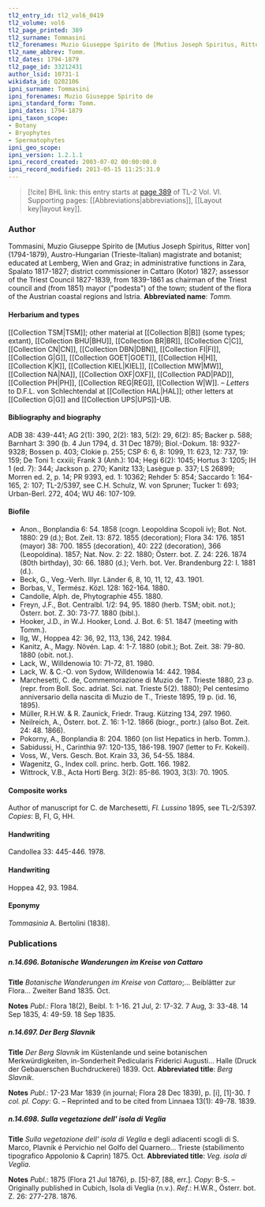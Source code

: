 ```yaml
---
tl2_entry_id: tl2_vol6_0419
tl2_volume: vol6
tl2_page_printed: 389
tl2_surname: Tommasini
tl2_forenames: Muzio Giuseppe Spirito de [Mutius Joseph Spiritus, Ritter von]
tl2_name_abbrev: Tomm.
tl2_dates: 1794-1879
tl2_page_id: 33212431
author_lsid: 10731-1
wikidata_id: Q202106
ipni_surname: Tommasini
ipni_forenames: Muzio Giuseppe Spirito de
ipni_standard_form: Tomm.
ipni_dates: 1794-1879
ipni_taxon_scope: 
- Botany
- Bryophytes
- Spermatophytes
ipni_geo_scope: 
ipni_version: 1.2.1.1
ipni_record_created: 2003-07-02 00:00:00.0
ipni_record_modified: 2013-05-15 11:25:31.0
---
```



> [!cite] BHL link: this entry starts at [page 389](https://www.biodiversitylibrary.org/page/33212431) of TL-2 Vol. VI.
> Supporting pages: [[Abbreviations|abbreviations]], [[Layout key|layout key]].

### Author

Tommasini, Muzio Giuseppe Spirito de \[Mutius Joseph Spiritus, Ritter von\] (1794-1879), Austro-Hungarian (Trieste-Italian) magistrate and botanist; educated at Lemberg, Wien and Graz; in administrative functions in Zara, Spalato 1817-1827; district commissioner in Cattaro (Kotor) 1827; assessor of the Triest Council 1827-1839, from 1839-1861 as chairman of the Triest council and (from 1851) mayor ("podesta") of the town; student of the flora of the Austrian coastal regions and Istria. 
**Abbreviated name**: *Tomm.*

#### Herbarium and types

[[Collection TSM|TSM]]; other material at [[Collection B|B]] (some types; extant), [[Collection BHU|BHU]], [[Collection BR|BR]], [[Collection C|C]], [[Collection CN|CN]], [[Collection DBN|DBN]], [[Collection FI|FI]], [[Collection G|G]], [[Collection GOET|GOET]], [[Collection H|H]], [[Collection K|K]], [[Collection KIEL|KIEL]], [[Collection MW|MW]], [[Collection NA|NA]], [[Collection OXF|OXF]], [[Collection PAD|PAD]], [[Collection PH|PH]], [[Collection REG|REG]], [[Collection W|W]]. – *Letters* to D.F.L. von Schlechtendal at [[Collection HAL|HAL]]; other letters at [[Collection G|G]] and [[Collection UPS|UPS]]-UB.

#### Bibliography and biography

ADB 38: 439-441; AG 2(1): 390, 2(2): 183, 5(2): 29, 6(2): 85; Backer p. 588; Barnhart 3: 390 (b. 4 Jun 1794, d. 31 Dec 1879); Biol.-Dokum. 18: 9327-9328; Bossen p. 403; Clokie p. 255; CSP 6: 6, 8: 1099, 11: 623, 12: 737, 19: 159; De Toni 1: cxxiii; Frank 3 (Anh.): 104; Hegi 6(2): 1045; Hortus 3: 1205; IH 1 (ed. 7): 344; Jackson p. 270; Kanitz 133; Lasègue p. 337; LS 26899; Morren ed. 2, p. 14; PR 9393, ed. 1: 10362; Rehder 5: 854; Saccardo 1: 164-165, 2: 107; TL-2/5397, see C.H. Schulz, W. von Spruner; Tucker 1: 693; Urban-Berl. 272, 404; WU 46: 107-109.

#### Biofile

- Anon., Bonplandia 6: 54. 1858 (cogn. Leopoldina Scopoli iv); Bot. Not. 1880: 29 (d.); Bot. Zeit. 13: 872. 1855 (decoration); Flora 34: 176. 1851 (mayor) 38: 700. 1855 (decoration), 40: 222 (decoration), 366 (Leopoldina). 1857; Nat. Nov. 2: 22. 1880; Österr. bot. Z. 24: 226. 1874 (80th birthday), 30: 66. 1880 (d.); Verh. bot. Ver. Brandenburg 22: I. 1881 (d.).
- Beck, G., Veg.-Verh. Illyr. Länder 6, 8, 10, 11, 12, 43. 1901.
- Borbas, V., Termész. Közl. 128: 162-164. 1880.
- Candolle, Alph. de, Phytographie 455. 1880.
- Freyn, J.F., Bot. Centralbl. 1/2: 94, 95. 1880 (herb. TSM; obit. not.); Österr. bot. Z. 30: 73-77. 1880 (bibl.).
- Hooker, J.D., *in* W.J. Hooker, Lond. J. Bot. 6: 51. 1847 (meeting with Tomm.).
- Ilg, W., Hoppea 42: 36, 92, 113, 136, 242. 1984.
- Kanitz, A., Magy. Növén. Lap. 4: 1-7. 1880 (obit.); Bot. Zeit. 38: 79-80. 1880 (obit. not.).
- Lack, W., Willdenowia 10: 71-72, 81. 1980.
- Lack, W. & C.-O. von Sydow, Willdenowia 14: 442. 1984.
- Marchesetti, C. de, Commemorazione di Muzio de T. Trieste 1880, 23 p. (repr. from Boll. Soc. adriat. Sci. nat. Trieste 5(2). 1880); Pel centesimo anniversario della nascita di Muzio de T., Trieste 1895, 19 p. (id. 16, 1895).
- Müller, R.H.W. & R. Zaunick, Friedr. Traug. Kützing 134, 297. 1960.
- Neilreich, A., Österr. bot. Z. 16: 1-12. 1866 (biogr., portr.) (also Bot. Zeit. 24: 48. 1866).
- Pokorny, A., Bonplandia 8: 204. 1860 (on list Hepatics in herb. Tomm.).
- Sabidussi, H., Carinthia 97: 120-135, 186-198. 1907 (letter to Fr. Kokeil).
- Voss, W., Vers. Gesch. Bot. Krain 33, 36, 54-55. 1884.
- Wagenitz, G., Index coll. princ. herb. Gott. 166. 1982.
- Wittrock, V.B., Acta Horti Berg. 3(2): 85-86. 1903, 3(3): 70. 1905.

#### Composite works

Author of manuscript for C. de Marchesetti, *Fl. Lussino* 1895, see TL-2/5397. *Copies*: B, FI, G, HH.

#### Handwriting

Candollea 33: 445-446. 1978.

#### Handwriting

Hoppea 42, 93. 1984.

#### Eponymy

*Tommasinia* A. Bertolini (1838).

### Publications

##### n.14.696. Botanische Wanderungen im Kreise von Cattaro

**Title**
*Botanische Wanderungen im Kreise von Cattaro*;... Beiblätter zur Flora... Zweiter Band 1835. Oct.

**Notes**
*Publ*.: Flora 18(2), Beibl. 1: 1-16. 21 Jul, 2: 17-32. 7 Aug, 3: 33-48. 14 Sep 1835, 4: 49-59.
18 Sep 1835.

##### n.14.697. Der Berg Slavnik

**Title**
*Der Berg Slavnik* im Küstenlande und seine botanischen Merkwürdigkeiten, in-Sonderheit Pedicularis Friderici Augusti... Halle (Druck der Gebauerschen Buchdruckerei) 1839. Oct.
**Abbreviated title**: *Berg Slavnik*.

**Notes**
*Publ*.: 17-23 Mar 1839 (in journal; Flora 28 Dec 1839), p. \[i\], \[1\]-30. *1 col. pl. Copy*: G. – Reprinted and to be cited from Linnaea 13(1): 49-78. 1839.

##### n.14.698. Sulla vegetazione dell' isola di Veglia

**Title**
*Sulla vegetazione dell' isola di Veglia* e degli adiacenti scogli di S. Marco, Plavnik é Pervichio nel Golfo del Quarnero... Trieste (stabilimento tipografico Appolonio & Caprin) 1875. Oct.
**Abbreviated title**: *Veg. isola di Veglia*.

**Notes**
*Publ*.: 1875 (Flora 21 Jul 1876), p. \[5\]-87, \[88, err.\]. *Copy*: B-S. – Originally published in Cubich, Isola di Veglia (n.v.).
*Ref*.: H.W.R., Österr. bot. Z. 26: 277-278. 1876.

